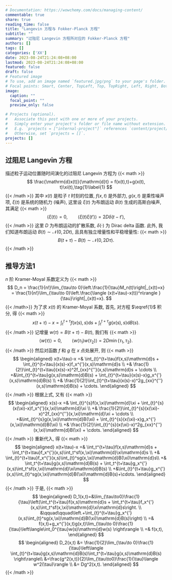 ```yaml
---
# Documentation: https://wowchemy.com/docs/managing-content/
commentable: true
share: true
reading_time: false
title: "Langevin 方程与 Fokker-Planck 方程"
subtitle: ""
summary: "过阻尼 Langevin 方程所对应的 Fokker-Planck 方程"
authors: []
tags: []
categories: ['XX']
date: 2023-08-24T21:24:08+08:00
lastmod: 2023-08-24T21:24:08+08:00
featured: false
draft: false
# Featured image
# To use, add an image named `featured.jpg/png` to your page's folder.
# Focal points: Smart, Center, TopLeft, Top, TopRight, Left, Right, BottomLeft, Bottom, BottomRight.
image:
  caption: ""
  focal_point: ""
  preview_only: false

# Projects (optional).
#   Associate this post with one or more of your projects.
#   Simply enter your project's folder or file name without extension.
#   E.g. `projects = ["internal-project"]` references `content/project/deep-learning/index.md`.
#   Otherwise, set `projects = []`.
projects: []
---
```

## 过阻尼 Langevin 方程

描述粒子运动位置随时间演化的过阻尼 Langevin 方程为
{{< math >}}
$$
\frac{\mathrm{d}x(t)}{\mathrm{d}t} = f(x(t),t)+g(x(t), t)\xi(t),\tag{1}\label{1}
$$
{{< /math >}}
其中 $x(t)$ 是粒子 $t$ 时刻的位置, $f(x,t)$ 是外部力, $g(x,t)$ 是乘性噪声项, $\xi(t)$ 是系统的随机力 (噪声), 这里设 $\xi(t)$ 为布朗运动 $B(t)$ 生成的高斯白噪声, 其满足
{{< math >}}
$$
\langle \xi(t)\rangle = 0, \qquad 
\langle \xi(t)\xi(t')\rangle = 2D\delta(t-t'),
$$
{{< /math >}}
这里 $D$ 为布朗运动的扩散系数, $\delta(\cdot)$ 为 Dirac delta 函数. 
此外, 我们知道布朗运动 $B(t)\sim\mathcal{N}(0,2Dt)$, 且具有独立增量性和平稳增量性:
{{< math >}}
$$
B(t+\tau)-B(t)\sim\mathcal{N}(0, 2D\tau).
$$
{{< /math >}}

## 推导方法1

$n$ 阶 Kramer-Moyal 系数定义为
{{< math >}}
$$
D_n = \frac{1}{n!}\lim_{\tau\to 0}\left.\frac{1}{\tau}M_n(t)\right|_{x(t)=x} = \frac{1}{n!}\lim_{\tau\to 0}\left.\frac{\langle (x(t+\tau)-x(t))^n\rangle }{\tau}\right|_{x(t)=x}.
$$
{{< /math>}}
为了求 $x(t)$ 的 Kramer-Moyal 系数, 首先, 对方程 $\eqref{1}$ 积分, 得
{{< math >}}
$$
x(t+\tau)-x = \int_{t}^{t+\tau}f(x(s),s)\mathrm{d}s+\int_{t}^{t+\tau}g(x(s),s)\mathrm{d}B(s).
$$
{{< /math >}}
记增量 $w(\tau)=B(t+\tau)-B(t)$, 我们有
{{< math >}}
$$
\langle w(\tau)\rangle =0,\qquad \langle w(\tau_1)w(\tau_2)\rangle = 2D\min\{\tau_1,\tau_2\}.
$$
{{< /math >}}
然后对函数 $f$ 和 $g$ 在 $x$ 点处展开, 则
{{< math >}}
$$
\begin{aligned}
x(t+\tau)-x =& \int_{t}^{t+\tau}f(x,s)\mathrm{d}s + \int_{t}^{t+\tau}(x(s)-x)f_x^{'}(x,s)\mathrm{d}s \\
+& \frac{1}{2!}\int_{t}^{t+\tau}(x(s)-x)^2f_{xx}^{''}(x,s)\mathrm{d}s + \cdots  \\
+&\int_{t}^{t+\tau}g(x,s)\mathrm{d}B(s) + \int_{t}^{t+\tau}(x(s)-x)g_x^{'}(x,s)\mathrm{d}B(s) \\
+& \frac{1}{2!}\int_{t}^{t+\tau}(x(s)-x)^2g_{xx}^{''}(x,s)\mathrm{d}B(s) + \cdots.
\end{aligned}
$$
{{< /math >}}
根据上式, 又有
{{< math >}}
$$
\begin{aligned}
x(s)-x =& \int_{t}^{s}f(x,\xi)\mathrm{d}\xi + \int_{t}^{s}(x(\xi)-x)f_x^{'}(x,\xi)\mathrm{d}\xi \\
+& \frac{1}{2!}\int_{t}^{s}(x(\xi)-x)^2f_{xx}^{''}(x,\xi)\mathrm{d}\xi + \cdots  \\
+&\int_{t}^{s}g(x,\xi)\mathrm{d}B(\xi) + \int_{t}^{s}(x(\xi)-x)g_x^{'}(x,\xi)\mathrm{d}B(\xi) \\
+& \frac{1}{2!}\int_{t}^{s}(x(\xi)-x)^2g_{xx}^{''}(x,\xi)\mathrm{d}B(\xi) + \cdots.
\end{aligned}
$$
{{< /math >}}
重新代入, 得
{{< math >}}
$$
\begin{aligned}
x(t+\tau)-x =& \int_t^{t+\tau}f(x,s)\mathrm{d}s + \int_t^{t+\tau}f_x^{'}(x,s)\int_t^sf(x,\xi)\mathrm{d}\xi\mathrm{d}s \\
+& \int_{t}^{t+\tau}f_x^{'}(x,s)\int_{t}^sg(x,\xi)\mathrm{d}B(\xi)\mathrm{d}s\\
+& \int_t^{t+\tau}g(x,s)\mathrm{d}B(s) + \int_t^{t+\tau}g_x^{'}(x,s)\int_t^sf(x,\xi)\mathrm{d}\xi\mathrm{d}B(s) \\
+&\int_{t}^{t+\tau}g_x^{'}(x,s)\int_{t}^sg(x,\xi)\mathrm{d}B(\xi)\mathrm{d}B(s)+\cdots.
\end{aligned}
$$
{{< /math >}}
于是,
{{< math >}}
$$
\begin{aligned}
D_1(x,t)=&\lim_{\tau\to0}\frac{1}{\tau}\left(\int_t^{t+\tau}f(x,s)\mathrm{d}s + \int_t^{t+\tau}f_x^{'}(x,s)\int_t^sf(x,\xi)\mathrm{d}\xi\mathrm{d}s\right. \\
&\qquad\qquad\left.+\int_{t}^{t+\tau}g_x^{'}(x,s)\int_{t}^sg(x,\xi)\mathrm{d}B(\xi)\mathrm{d}B(s)\right) \\
=& f(x,t)+g_x^{'}(x,t)g(x,t)\lim_{\tau\to 0}\frac{1}{\tau}\left\langle\int_0^{\tau}w(s)\mathrm{d}w(s) \right\rangle \\
=& f(x,t),
\end{aligned}
$$
$$
\begin{aligned}
D_2(x,t) &= \frac{1}{2}\lim_{\tau\to 0}\frac{1}{\tau}\left\langle \int_{t}^{t+\tau}g(x,s)\mathrm{d}B(s)\int_t^{t+\tau}g(x,s)\mathrm{d}B(s) \right\rangle\\
&=\frac{g^2(x,t)}{2}\lim_{\tau\to0}\frac{1}{\tau}\langle w^2(\tau)\rangle \\
&= Dg^2(x,t).
\end{aligned}
$$
{{< /math >}}

